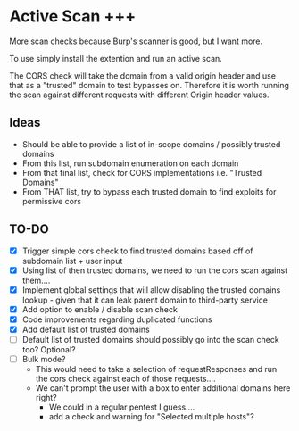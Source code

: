 # Active Scan +++
More scan checks because Burp's scanner is good, but I want more. 

To use simply install the extention and run an active scan. 

The CORS check will take the domain from a valid origin header and use that as a "trusted" domain to test bypasses on. Therefore it is worth running the scan against different requests with different Origin header values.

## Ideas
- Should be able to provide a list of in-scope domains / possibly trusted domains
- From this list, run subdomain enumeration on each domain
- From that final list, check for CORS implementations i.e. "Trusted Domains"
- From THAT list, try to bypass each trusted domain to find exploits for permissive cors

## TO-DO
- [x] Trigger simple cors check to find trusted domains based off of subdomain list + user input
- [x] Using list of then trusted domains, we need to run the cors scan against them....
- [x] Implement global settings that will allow disabling the trusted domains lookup - given that it can leak parent domain to third-party service
- [x] Add option to enable / disable scan check
- [x] Code improvements regarding duplicated functions
- [x] Add default list of trusted domains
- [ ] Default list of trusted domains should possibly go into the scan check too? Optional?
- [ ] Bulk mode?
  - This would need to take a selection of requestResponses and run the cors check against each of those requests....
  - We can't prompt the user with a box to enter additional domains here right?
    - We could in a regular pentest I guess....
    - add a check and warning for "Selected multiple hosts"?